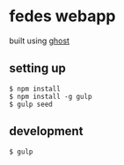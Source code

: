 # fedes webapp

built using [ghost](https://ghost.org)

## setting up

```
$ npm install
$ npm install -g gulp
$ gulp seed
```

## development

```
$ gulp
```
